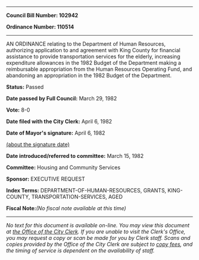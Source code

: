 

********

**Council Bill Number: 102942**
   
**Ordinance Number: 110514**
********

 AN ORDINANCE relating to the Department of Human Resources, authorizing application to and agreement with King County for financial assistance to provide transportation services for the elderly, increasing expenditure allowances in the 1982 Budget of the Department making a reimbursable appropriation from the Human Resources Operating Fund, and abandoning an appropriation in the 1982 Budget of the Department.

**Status:** Passed
   
**Date passed by Full Council:** March 29, 1982
   
**Vote:** 8-0
   
**Date filed with the City Clerk:** April 6, 1982
   
**Date of Mayor's signature:** April 6, 1982
   
[(about the signature date)](/~public/approvaldate.htm)
   
   
   
**Date introduced/referred to committee:** March 15, 1982
   
**Committee:** Housing and Community Services
   
**Sponsor:** EXECUTIVE REQUEST
   
   
**Index Terms:** DEPARTMENT-OF-HUMAN-RESOURCES, GRANTS, KING-COUNTY, TRANSPORTATION-SERVICES, AGED

**Fiscal Note:**_(No fiscal note available at this time)_
********

_No text for this document is available on-line. You may view this document at [the Office of the City Clerk](http://www.seattle.gov/leg/clerk/contactUs.htm). If you are unable to visit the Clerk's Office, you may request a copy or scan be made for you by Clerk staff. Scans and copies provided by the Office of the City Clerk are subject to [copy fees](http://clerk.seattle.gov/~public/clerkfees.htm), and the timing of service is dependent on the availability of staff._

